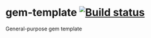 # gem-template [![Build status](https://travis-ci.org/rcook/gem-template.png)](https://travis-ci.org/rcook/gem-template)

General-purpose gem template
